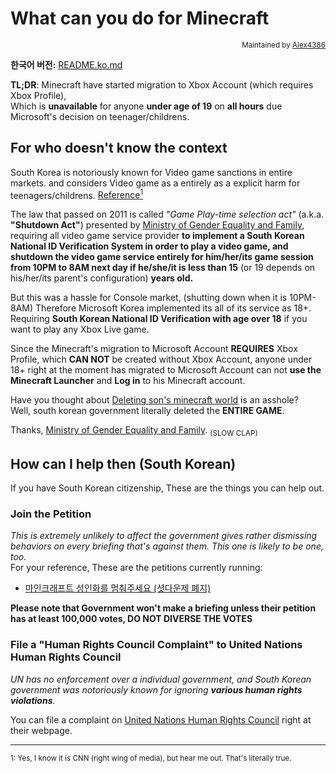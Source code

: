 # What can you do for Minecraft
<p align="right"><sup>Maintained by <a href="https://github.com/Alex4386">Alex4386</a></sup></p>

**한국어 버전:** [README.ko.md](./README.ko.md)

**TL;DR**: Minecraft have started migration to Xbox Account (which requires Xbox Profile),  
Which is **unavailable** for anyone **under age of 19** on **all hours** due Microsoft's decision on teenager/childrens.

## For who doesn't know the context
South Korea is notoriously known for Video game sanctions in entire markets. and considers Video game as a entirely as a explicit harm for teenagers/childrens. [Reference<sup>1</sup>](https://edition.cnn.com/2011/11/22/world/asia/south-korea-gaming/index.html)  

The law that passed on 2011 is called *"Game Play-time selection act"* (a.k.a. **"Shutdown Act"**) presented by [Ministry of Gender Equality and Family](https://mogef.go.kr), requiring all video game service provider **to implement a South Korean National ID Verification System in order to play a video game, and shutdown the video game service entirely for him/her/its game session from 10PM to 8AM next day if he/she/it is less than 15** (or 19 depends on his/her/its parent's configuration) **years old.**  

But this was a hassle for Console market, (shutting down when it is 10PM-8AM) Therefore Microsoft Korea implemented its all of its service as 18+.  
Requiring **South Korean National ID Verification with age over 18** if you want to play any Xbox Live game.  

Since the Minecraft's migration to Microsoft Account **REQUIRES** Xbox Profile, which **CAN NOT** be created without Xbox Account, anyone under 18+ right at the moment has migrated to Microsoft Account can not **use the Minecraft Launcher** and **Log in** to his Minecraft account.  

Have you thought about [Deleting son's minecraft world](https://www.reddit.com/r/AmItheAsshole/comments/gap4oq/aita_for_deleting_my_sons_minecraft_world/) is an asshole?  
Well, south korean government literally deleted the **ENTIRE GAME**.  
  
Thanks, [Ministry of Gender Equality and Family](https://mogef.go.kr). <sub>(SLOW CLAP)</sub>  

## How can I help then (South Korean)
If you have South Korean citizenship, These are the things you can help out.  

### Join the Petition
*This is extremely unlikely to affect the government gives rather dismissing behaviors on every briefing that's against them. This one is likely to be one, too.*  
For your reference, These are the petitions currently running:  
  
* [마인크래프트 성인화를 멈춰주세요 (셧다운제 폐지)](https://www1.president.go.kr/petitions/Temp/erMjQ7)

**Please note that Government won't make a briefing unless their petition has at least 100,000 votes, DO NOT DIVERSE THE VOTES**

### File a "Human Rights Council Complaint" to United Nations Human Rights Council
*UN has no enforcement over a individual government, and South Korean government was notoriously known for ignoring **various human rights violations**.*

You can file a complaint on [United Nations Human Rights Council](https://www.ohchr.org/EN/HRBodies/HRC/ComplaintProcedure/Pages/HRCComplaintProcedureIndex.aspx) right at their webpage.  

<hr>
<sup>1: Yes, I know it is CNN (right wing of media), but hear me out. That's literally true.</sup>  
